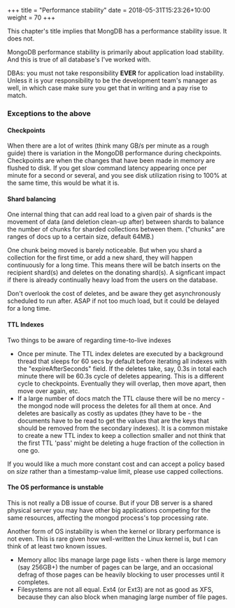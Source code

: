 +++
title = "Performance stability"
date =  2018-05-31T15:23:26+10:00
weight = 70
+++

This chapter's title implies that MongDB has a performance stability issue. It does not.

MongoDB performance stability is primarily about application load stability. And this is true of all database's I've worked with.

DBAs: you must not take responsibility **EVER** for application load instability. Unless it is your responsibility to be the development team's manager as well, in which case make sure you get that in writing and a pay rise to match.

### Exceptions to the above

#### Checkpoints

When there are a lot of writes (think many GB/s per minute as a rough guide) there is variation in the MongoDB performance during checkpoints. Checkpoints are when the changes that have been made in memory are flushed to disk. If you get slow command latency appearing once per minute for a second or several, and you see disk utilization rising to 100% at the same time, this would be what it is.

#### Shard balancing

One internal thing that can add real load to a given pair of shards is the movement of data (and deletion clean-up after) between shards to balance the number of chunks for sharded collections between them. ("chunks" are ranges of docs up to a certain size, default 64MB.)

One chunk being moved is barely noticeable. But when you shard a collection for the first time, or add a new shard, they will happen continuously for a long time. This means there will be batch inserts on the recipient shard(s) and deletes on the donating shard(s). A signficant impact if there is already continually heavy load from the users on the database.

Don't overlook the cost of deletes, and be aware they get asynchronously scheduled to run after. ASAP if not too much load, but it could be delayed for a long time.

#### TTL Indexes

Two things to be aware of regarding time-to-live indexes

* Once per minute. The TTL index deletes are executed by a background thread that sleeps for 60 secs by default before iterating all indexes with the "expireAfterSeconds" field. If the deletes take, say, 0.3s in total each minute there will be 60.3s cycle of deletes appearing. This is a different cycle to checkpoints. Eventually they will overlap, then move apart, then move over again, etc.
* If a large number of docs match the TTL clause there will be no mercy - the mongod node will process the deletes for all them at once. And deletes are basically as costly as updates (they have to be - the documents have to be read to get the values that are the keys that should be removed from the secondary indexes). It is a common mistake to create a new TTL index to keep a collection smaller and not think that the first TTL 'pass' might be deleting a huge fraction of the collection in one go.

If you would like a much more constant cost and can accept a policy based on _size_ rather than a timestamp-value limit, please use capped collections.

#### The OS performance is unstable

This is not really a DB issue of course. But if your DB server is a shared physical server you may have other big applications competing for the same resources, affecting the mongod process's top processing rate.

Another form of OS instability is when the kernel or library performance is not even. This is rare given how well-written the Linux kernel is, but I can think of at least two known issues.

* Memory alloc libs manage large page lists - when there is large memory (say 256GB+) the number of pages can be large, and an occasional defrag of those pages can be heavily blocking to user processes until it completes.
* Filesystems are not all equal. Ext4 (or Ext3) are not as good as XFS, because they can also block when managing large number of file pages.
